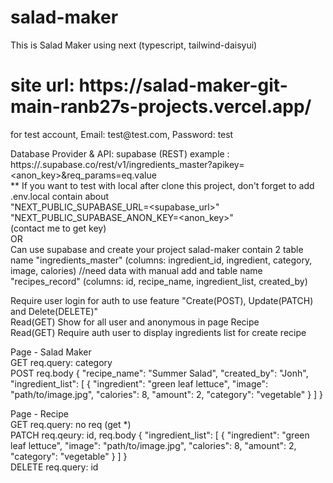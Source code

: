 # salad-maker
 This is Salad Maker using next (typescript, tailwind-daisyui)
 <h1>site url: https://salad-maker-git-main-ranb27s-projects.vercel.app/</h1>
 for test account, Email: test@test.com, Password: test

Database Provider & API: supabase (REST)
example : https://<url>.supabase.co/rest/v1/ingredients_master?apikey=<anon_key>&req_params=eq.value <br/>
** If you want to test with local after clone this project, don't forget to add .env.local contain about <br/>
"NEXT_PUBLIC_SUPABASE_URL=<supabase_url>" <br/>
"NEXT_PUBLIC_SUPABASE_ANON_KEY=<anon_key>" <br/>
(contact me to get key) <br/>
OR <br/>
Can use supabase and create your project salad-maker contain 2 table name "ingredients_master" (columns: ingredient_id, ingredient, category, image, calories) //need data with manual add
and table name "recipes_record" (columns: id, recipe_name, ingredient_list, created_by) <br/>

Require user login for auth to use feature "Create(POST), Update(PATCH) and Delete(DELETE)" <br/>
Read(GET) Show for all user and anonymous in page Recipe <br/>
Read(GET) Require auth user to display ingredients list for create recipe

Page - Salad Maker <br/>
GET req.query: category <br/>
POST req.body
{
    "recipe_name": "Summer Salad",
    "created_by": "Jonh",
    "ingredient_list": [
        {
            "ingredient": "green leaf lettuce",
            "image": "path/to/image.jpg",
            "calories": 8,
            "amount": 2,
            "category": "vegetable"
        }
    ]
} <br/>

Page - Recipe <br/>
GET req.query: no req (get *) <br/>
PATCH req.qeury: id, req.body
{
    "ingredient_list": [
        {
            "ingredient": "green leaf lettuce",
            "image": "path/to/image.jpg",
            "calories": 8,
            "amount": 2,
            "category": "vegetable"
        }
    ]
} <br/>
DELETE req.query: id
